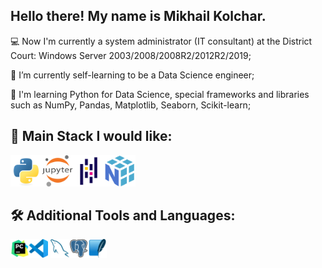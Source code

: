 Hello there! My name is Mikhail Kolchar.
---
💻 Now I'm currently a system administrator (IT consultant) at the District Court: Windows Server 2003/2008/2008R2/2012R2/2019;

📓 I’m currently self-learning to be a Data Science engineer;

📘 I'm learning Python for Data Science, special frameworks and libraries such as NumPy, Pandas, Matplotlib, Seaborn, Scikit-learn;

🚀 Main Stack I would like:
---
<img src="https://github.com/devicons/devicon/blob/master/icons/python/python-original.svg" width="50" height="50" title="Python" /><img src="https://github.com/devicons/devicon/raw/master/icons/jupyter/jupyter-original-wordmark.svg" width="50" height="50" title="Jupyter Notebook" /><img src="https://github.com/devicons/devicon/blob/master/icons/pandas/pandas-original.svg" width="50" height="50" title="Pandas" /><img src="https://github.com/devicons/devicon/blob/master/icons/numpy/numpy-original.svg" width="50" height="50" title="NumPy" />


🛠️ Additional Tools and Languages:
---
<img src="https://github.com/devicons/devicon/blob/master/icons/pycharm/pycharm-original.svg" width="30" height="30" title="PyCharm" /><img src="https://github.com/devicons/devicon/blob/master/icons/vscode/vscode-original.svg" width="30" height="30" title="VS Code" />
<img src="https://github.com/devicons/devicon/blob/master/icons/mysql/mysql-original.svg" width="30" height="30" title="mySQL" /><img src="https://github.com/devicons/devicon/blob/master/icons/postgresql/postgresql-original.svg" width="30" height="30" title="PostgreeSQL" /><img src="https://github.com/devicons/devicon/blob/master/icons/sqlite/sqlite-original.svg" width="30" height="30" title="SQLite" />
